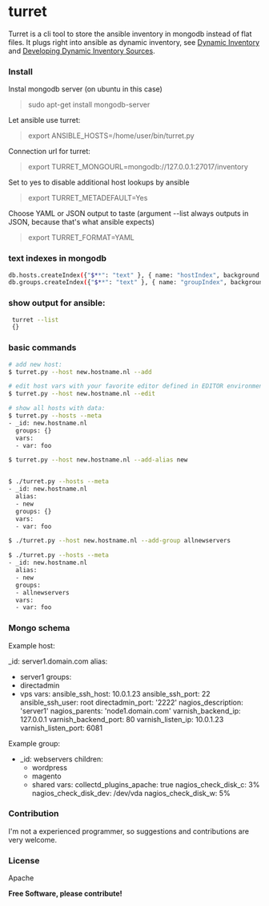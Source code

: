 # turret

Turret is a cli tool to store the ansible inventory in mongodb instead of flat files.
It plugs right into ansible as dynamic inventory, see [Dynamic Inventory][ansdyn] and [Developing Dynamic Inventory Sources][ansdyndev].


### Install 
Instal mongodb server (on ubuntu in this case) 
> sudo apt-get install mongodb-server

Let ansible use turret:
> export ANSIBLE_HOSTS=/home/user/bin/turret.py

Connection url for turret:
> export TURRET_MONGOURL=mongodb://127.0.0.1:27017/inventory

Set to yes to disable additional host lookups by ansible
> export TURRET_METADEFAULT=Yes

Choose YAML or JSON output to taste (argument --list always outputs in JSON, because that's what ansible expects)
> export TURRET_FORMAT=YAML


### text indexes in mongodb
```sh
db.hosts.createIndex({"$**": "text" }, { name: "hostIndex", background: true } )
db.groups.createIndex({"$**": "text" }, { name: "groupIndex", background: true } )
```

### show output for ansible: 
```sh
 turret --list
 {}
```
### basic commands

```sh
# add new host:
$ turret.py --host new.hostname.nl --add

# edit host vars with your favorite editor defined in EDITOR environment variable:
$ turret.py --host new.hostname.nl --edit

# show all hosts with data:
$ turret.py --hosts --meta
- _id: new.hostname.nl
  groups: {}
  vars:
  - var: foo

$ turret.py --host new.hostname.nl --add-alias new


$ ./turret.py --hosts --meta
- _id: new.hostname.nl
  alias:
  - new
  groups: {}
  vars:
  - var: foo

$ ./turret.py --host new.hostname.nl --add-group allnewservers

$ ./turret.py --hosts --meta
- _id: new.hostname.nl
  alias:
  - new
  groups:
  - allnewservers
  vars:
  - var: foo
```

### Mongo schema

Example host:

_id: server1.domain.com
  alias:
  - server1
  groups:
  - directadmin
  - vps
  vars:
    ansible_ssh_host: 10.0.1.23
    ansible_ssh_port: 22
    ansible_ssh_user: root
    directadmin_port: '2222'
    nagios_description: 'server1'
    nagios_parents: 'node1.domain.com'
    varnish_backend_ip: 127.0.0.1
    varnish_backend_port: 80
    varnish_listen_ip: 10.0.1.23
    varnish_listen_port: 6081

Example group:
- _id: webservers
  children:
  - wordpress
  - magento
  - shared
  vars:
    collectd_plugins_apache: true
    nagios_check_disk_c: 3%
    nagios_check_disk_dev: /dev/vda
    nagios_check_disk_w: 5%



### Contribution

I'm not a experienced programmer, so suggestions and contributions are very welcome.



### License

Apache


**Free Software, please contribute!**

   [ansdyn]: http://docs.ansible.com/ansible/intro_dynamic_inventory.html
   [ansdyndev]: http://docs.ansible.com/ansible/developing_inventory.html
   
 
